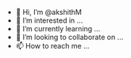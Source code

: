 - 👋 Hi, I’m @akshithM
- 👀 I’m interested in ...
- 🌱 I’m currently learning ...
- 💞️ I’m looking to collaborate on ...
- 📫 How to reach me ...

<!---
akshithM/akshithM is a ✨ special ✨ repository because its `README.md` (this file) appears on your GitHub profile.
You can click the Preview link to take a look at your changes.
--->
